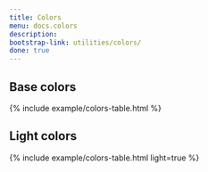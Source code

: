 ```yaml
---
title: Colors
menu: docs.colors
description: 
bootstrap-link: utilities/colors/
done: true
---
```


## Base colors

{% include example/colors-table.html %}

## Light colors 
 
{% include example/colors-table.html light=true %}

